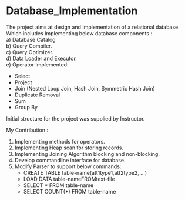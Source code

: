 
# Database_Implementation
The project aims at design and Implementation of a relational database. Which includes Implementing below database components :  
a) Database Catalog  
b) Query Compiler.  
c) Query Optimizer.   
d) Data Loader and Executor.   
e) Operator Implemented:  
* Select  
* Project  
* Join (Nested Loop Join, Hash Join, Symmetric Hash Join)  
* Duplicate Removal  
* Sum  
* Group By  

Initial structure for the project was supplied by Instructor.  

My Contribution :
  1) Implementing methods for operators.
  2) Implementing Heap scan for storing records.
  3) Implementing Joining Algorithm blocking and non-blocking.
  4) Develop commandline interface for database.
  5) Modify Parser to support below commands:
      * CREATE TABLE table-name(att1type1,att2type2, ...)
      * LOAD DATA table-nameFROMtext-file
      * SELECT * FROM table-name
      * SELECT COUNT(*) FROM table-name

